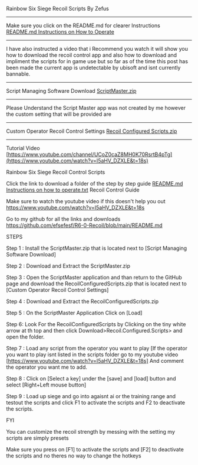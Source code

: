 Rainbow Six Siege Recoil Scripts By Zefus
_____________________________________________
Make sure you click on the README.md for clearer Instructions
[README.md Instructions on How to Operate](https://github.com/user-attachments/files/20578322/Instructions.on.how.to.operate.2.zip)

_____________________________________________
I have also instructed a video that i Recommend you watch it will show you how to download the recoil control app and also how to download and impliment the scripts for in game use but so far as of the time this post has been made the current app is undetectable by ubisoft and isnt currently bannable.
_____________________________________________
Script Managing Software Download [ScriptMaster.zip](https://github.com/user-attachments/files/20576646/UR.3.zip)

_____________________________________________
Please Understand the Script Master app was not created by me however the custom setting that will be provided are 
_____________________________________________
Custom Operator Recoil Control Settings [Recoil Configured Scripts.zip](https://github.com/user-attachments/files/20576577/Recoil.Configured.Scripts.zip)
_____________________________________________
Tutorial Video [https://www.youtube.com/channel/UCoZ0caZ8MH0K70RsrtB4pTg](https://www.youtube.com/watch?v=I5aHV_DZXLE&t=18s)

Rainbow Six Siege Recoil Control Scripts

Click the link to download a folder of the step by step guide
[README.md Instructions on how to operate.txt](https://github.com/user-attachments/files/20578327/Instructions.on.how.to.operate.txt)
Recoil Control Guide 

Make sure to watch the youtube video if this doesn't help you out
https://www.youtube.com/watch?v=I5aHV_DZXLE&t=18s

Go to my github for all the links and downloads
https://github.com/efsefesf/R6-0-Recoil/blob/main/README.md

STEPS

Step 1 : Install the ScriptMaster.zip that is located next to [Script Managing Software Download]

Step 2 : Download and Extract the ScriptMaster.zip

Step 3 : Open the ScriptMaster application and than return to the GitHub page and download the RecoilConfiguredScripts.zip that is located next to [Custom Operator Recoil Control Settings]

Step 4 : Download and Extract the RecoilConfiguredScripts.zip

Step 5 : On the ScriptMaster Application Click on [Load] 

Step 6: Look For the RecoilConfiguredScripts by Clicking on the tiny white arrow at th top and then click Download>Recoil.Configured.Scripts> and open the folder.

Step 7 : Load any script from the operator you want to play 
[If the operator you want to play isnt listed in the scripts folder go to my youtube video [https://www.youtube.com/watch?v=I5aHV_DZXLE&t=18s] And comment the operator you want me to add.

Step 8 : Click on [Select a key] under the [save] and [load] button and select [Right+Left mouse button]

Step 9 : Load up siege and go into agaisnt ai or the training range and testout the scripts and click F1 to activate the scripts and F2 to deactivate the scripts.

FYI

You can customize the recoil strength by messing with the setting my scripts are simply presets

Make sure you press on [F1] to activate the scripts and [F2] to deactivate the scripts and no theres no way to change the hotkeys

